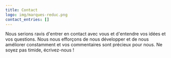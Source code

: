 ```yaml
---
title: Contact
logo: img/marques-reduc.png
contact_entries: []
---
```

Nous serions ravis d'entrer en contact avec vous et d'entendre vos idées et vos questions. Nous nous efforçons de nous développer et de nous améliorer constamment et vos commentaires sont précieux pour nous. Ne soyez pas timide, écrivez-nous !